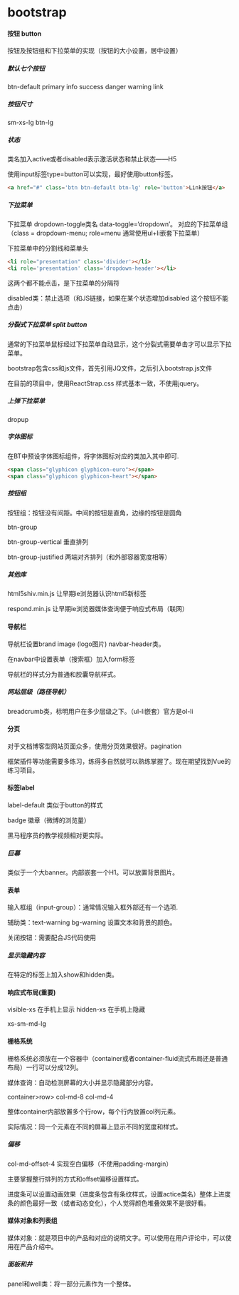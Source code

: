 # bootstrap

#### 按钮 button

按钮及按钮组和下拉菜单的实现（按钮的大小设置，居中设置）

##### 默认七个按钮

btn-default primary info success danger warning link

##### 按钮尺寸

sm-xs-lg btn-lg

##### 状态

类名加入active或者disabled表示激活状态和禁止状态——H5

使用input标签type=button可以实现，最好使用button标签。

~~~html
<a href="#" class='btn btn-default btn-lg' role='button'>Link按钮</a>
~~~

##### 下拉菜单

下拉菜单 dropdown-toggle类名 data-toggle=‘dropdown’。 对应的下拉菜单组（class = dropdown-menu; role=menu 通常使用ul+li嵌套下拉菜单）

下拉菜单中的分割线和菜单头

~~~html
<li role="presentation" class='divider'></li>
<li role='presentation' class='dropdown-header'></li>
~~~

这两个都不能点击，是下拉菜单的分隔符

disabled类：禁止选项（和JS链接，如果在某个状态增加disabled 这个按钮不能点击）


##### 分裂式下拉菜单 split button

通常的下拉菜单鼠标经过下拉菜单自动显示，这个分裂式需要单击才可以显示下拉菜单。

bootstrap包含css和js文件，首先引用JQ文件，之后引入bootstrap.js文件

在目前的项目中，使用ReactStrap.css 样式基本一致，不使用jquery。

##### 上弹下拉菜单

dropup

##### 字体图标

在BT中预设字体图标组件，将字体图标对应的类加入其中即可.

~~~html
<span class="glyphicon glyphicon-euro"></span>
<span class="glyphicon glyphicon-heart"></span>
~~~

##### 按钮组

按钮组：按钮没有间距。中间的按钮是直角，边缘的按钮是圆角

btn-group

btn-group-vertical 垂直排列

btn-group-justified 两端对齐排列（和外部容器宽度相等）

##### 其他库

html5shiv.min.js 让早期ie浏览器认识html5新标签

respond.min.js 让早期ie浏览器媒体查询便于响应式布局（联网）

#### 导航栏

导航栏设置brand image (logo图片) navbar-header类。

在navbar中设置表单（搜索框）加入form标签

导航栏的样式分为普通和胶囊导航样式。

##### 网站层级（路径导航）

breadcrumb类，标明用户在多少层级之下。（ul-li嵌套）官方是ol-li

#### 分页

对于文档博客型网站页面众多，使用分页效果很好。pagination

框架插件等功能需要多练习，练得多自然就可以熟练掌握了。现在期望找到Vue的练习项目。

#### 标签label

label-default 类似于button的样式

badge 徽章（微博的浏览量）

黑马程序员的教学视频相对更实际。

##### 巨幕

类似于一个大banner。内部嵌套一个H1。可以放置背景图片。

#### 表单

输入框组（input-group）：通常情况输入框外部还有一个选项.

辅助类：text-warning bg-warning 设置文本和背景的颜色。

关闭按钮：需要配合JS代码使用

##### 显示隐藏内容

在特定的标签上加入show和hidden类。

#### 响应式布局(重要)

visible-xs 在手机上显示 
hidden-xs 在手机上隐藏

xs-sm-md-lg

#### 栅格系统

栅格系统必须放在一个容器中（container或者container-fluid流式布局还是普通布局）一行可以分成12列。

媒体查询：自动检测屏幕的大小并显示隐藏部分内容。

container>row>
col-md-8 col-md-4

整体container内部放置多个行row，每个行内放置col列元素。

实际情况：同一个元素在不同的屏幕上显示不同的宽度和样式。

##### 偏移

col-md-offset-4 实现空白偏移（不使用padding-margin）

主要掌握整行排列的方式和offset偏移设置样式。

进度条可以设置动画效果（进度条包含有条纹样式，设置actice类名）整体上进度条的颜色最好一致（或者动态变化），个人觉得颜色堆叠效果不是很好看。

#### 媒体对象和列表组

媒体对象：就是项目中的产品和对应的说明文字。可以使用在用户评论中，可以使用在产品介绍中。

##### 面板和井

panel和well类：将一部分元素作为一个整体。
